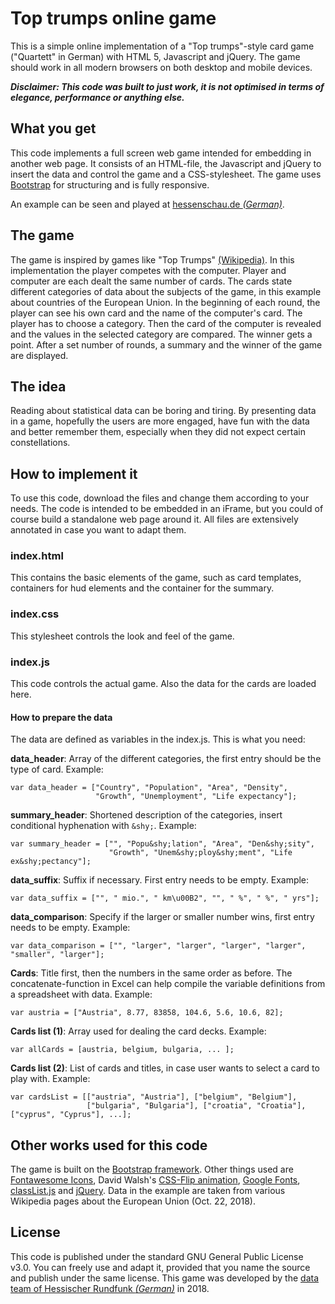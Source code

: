 # Top trumps online game
This is a simple online implementation of a "Top trumps"-style card game ("Quartett" in German) with HTML 5, Javascript and jQuery. The game should work in all modern browsers on both desktop and mobile devices.  

_**Disclaimer: This code was built to just work, it is not optimised in terms of elegance, performance or anything else.**_

## What you get
This code implements a full screen web game intended for embedding in another web page. It consists of an HTML-file, the Javascript and jQuery to insert the data and control the game and a CSS-stylesheet. The game uses [Bootstrap](https://getbootstrap.com/ "Twitter Bootstrap 4") for structuring and is fully responsive. 

An example can be seen and played at [hessenschau.de *(German)*](https://www.hessenschau.de/politik/wahlen/landtagswahl-2018/das-grosse-hrwahl-quartett,ltw18-wahlkreisquartett-104.html "Wahlkreis-Quartett").

## The game
The game is inspired by games like "Top Trumps" [(Wikipedia)](https://en.wikipedia.org/wiki/Top_Trumps "Top Trumps - Wikipedia"). In this implementation the player competes with the computer. Player and computer are each dealt the same number of cards. The cards state different categories of data about the subjects of the game, in this example about countries of the European Union. In the beginning of each round, the player can see his own card and the name of the computer's card. The player has to choose a category. Then the card of the computer is revealed and the values in the selected category are compared. The winner gets a point. After a set number of rounds, a summary and the winner of the game are displayed.  

## The idea
Reading about statistical data can be boring and tiring. By presenting data in a game, hopefully the users are more engaged, have fun with the data and better remember them, especially when they did not expect certain constellations.

## How to implement it
To use this code, download the files and change them according to your needs. The code is intended to be embedded in an iFrame, but you could of course build a standalone web page around it. All files are extensively annotated in case you want to adapt them.

### index.html
This contains the basic elements of the game, such as card templates, containers for hud elements and the container for the summary.

### index.css
This stylesheet controls the look and feel of the game. 

### index.js
This code controls the actual game. Also the data for the cards are loaded here.

#### How to prepare the data
The data are defined as variables in the index.js. This is what you need:

**data_header**: Array of the different categories, the first entry should be the type of card. Example: 
```
var data_header = ["Country", "Population", "Area", "Density", 
                   "Growth", "Unemployment", "Life expectancy"];
```

**summary_header**: Shortened description of the categories, insert conditional hyphenation with `&shy;`. Example: 
```
var summary_header = ["", "Popu&shy;lation", "Area", "Den&shy;sity", 
                      "Growth", "Unem&shy;ploy&shy;ment", "Life ex&shy;pectancy"];
```

**data_suffix**: Suffix if necessary. First entry needs to be empty. Example: 
```
var data_suffix = ["", " mio.", " km\u00B2", "", " %", " %", " yrs"];
```

**data_comparison**: Specify if the larger or smaller number wins, first entry needs to be empty. Example: 
```
var data_comparison = ["", "larger", "larger", "larger", "larger", "smaller", "larger"];
```

**Cards**: Title first, then the numbers in the same order as before. The concatenate-function in Excel can help compile the variable definitions from a spreadsheet with data. Example: 
```
var austria = ["Austria", 8.77, 83858, 104.6, 5.6, 10.6, 82];
```

**Cards list (1)**: Array used for dealing the card decks. Example: 
```
var allCards = [austria, belgium, bulgaria, ... ];
```

**Cards list (2)**: List of cards and titles, in case user wants to select a card to play with. Example: 
```
var cardsList = [["austria", "Austria"], ["belgium", "Belgium"], 
                 ["bulgaria", "Bulgaria"], ["croatia", "Croatia"], ["cyprus", "Cyprus"], ...];
```

## Other works used for this code
The game is built on the [Bootstrap framework](https://getbootstrap.com/ "Twitter Bootstrap 4"). Other things used are [Fontawesome Icons](https://fontawesome.com/?from=io), David Walsh's [CSS-Flip animation](https://davidwalsh.name/css-flip), [Google Fonts](https://fonts.google.com), [classList.js](https://github.com/eligrey/classList.js) and [jQuery](http://jquery.com/). Data in the example are taken from various Wikipedia pages about the European Union (Oct. 22, 2018).

## License
This code is published under the standard GNU General Public License v3.0. You can freely use and adapt it, provided that you name the source and publish under the same license. This game was developed by the [data team of Hessischer Rundfunk _(German)_](https://www.hessenschau.de/redaktion/hessenschaudehr-datenteam,hr-datenteam-102.html "Datenteam des Hessischen Rundfunks") in 2018. 
